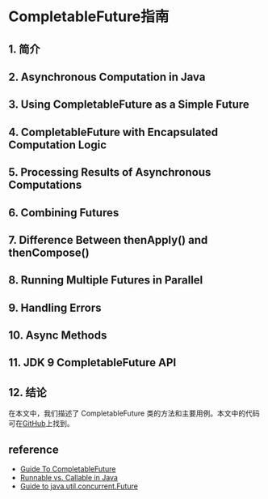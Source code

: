 # CompletableFuture指南
## 1. 简介

## 2. Asynchronous Computation in Java
## 3. Using CompletableFuture as a Simple Future
## 4. CompletableFuture with Encapsulated Computation Logic
## 5. Processing Results of Asynchronous Computations
## 6. Combining Futures
## 7. Difference Between thenApply() and thenCompose()
## 8. Running Multiple Futures in Parallel
## 9. Handling Errors
## 10. Async Methods
## 11. JDK 9 CompletableFuture API
## 12. 结论
在本文中，我们描述了 CompletableFuture 类的方法和主要用例。本文中的代码可在[GitHub](https://github.com/eugenp/tutorials/tree/master/core-java-modules/core-java-concurrency-basic)上找到。

## reference
- [Guide To CompletableFuture](https://www.baeldung.com/java-completablefuture)
- [Runnable vs. Callable in Java](https://www.baeldung.com/java-runnable-callable)
- [Guide to java.util.concurrent.Future](https://www.baeldung.com/java-future)